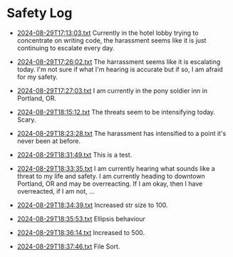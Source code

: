 # Safety Log

- [2024-08-29T17:13:03.txt](/2024-08-29T17:13:03.txt) Currently in the hotel lobby trying to concentrate on writing code, the harassment seems like it is just continuing to escalate every day.

- [2024-08-29T17:26:02.txt](/2024-08-29T17:26:02.txt) The harrassment seems like it is escalating today. I'm not sure if what I'm hearing is accurate but if so, I am afraid for my safety.

- [2024-08-29T17:27:03.txt](/2024-08-29T17:27:03.txt) I am currently in the pony soldier inn in Portland, OR.

- [2024-08-29T18:15:12.txt](/2024-08-29T18:15:12.txt) The threats seem to be intensifying today. Scary.

- [2024-08-29T18:23:28.txt](/2024-08-29T18:23:28.txt) The harassment has intensified to a point it's never been at before.

- [2024-08-29T18:31:49.txt](/2024-08-29T18:31:49.txt) This is a test.

- [2024-08-29T18:33:35.txt](/2024-08-29T18:33:35.txt) I am currently hearing what sounds like a threat to my life and safety. I am currently heading to downtown Portland, OR and may be overreacting. If I am okay, then I have overreacted, if I am not, ...

- [2024-08-29T18:34:39.txt](/2024-08-29T18:34:39.txt) Increased str size to 100.

- [2024-08-29T18:35:53.txt](/2024-08-29T18:35:53.txt) Ellipsis behaviour

- [2024-08-29T18:36:14.txt](/2024-08-29T18:36:14.txt) Increased to 500.

- [2024-08-29T18:37:46.txt](/2024-08-29T18:37:46.txt) File Sort.

